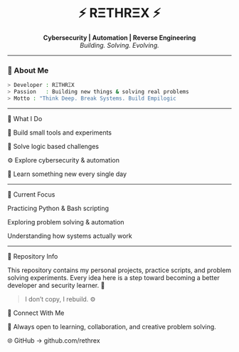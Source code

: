 <h1 align="center">⚡ RΞTHRΞX ⚡</h1>
<p align="center">
  <b>Cybersecurity | Automation | Reverse Engineering</b><br>
  <i>Building. Solving. Evolving.</i>
</p>

---

### 🧠 About Me
```bash
> Developer : RΞTHRΞX  
> Passion   : Building new things & solving real problems  
> Motto : "Think Deep. Break Systems. Build Empilogic

```
---

🚀 What I Do

🧩 Build small tools and experiments

🧠 Solve logic based challenges

⚙️ Explore cybersecurity & automation

🌱 Learn something new every single day



---

🔧 Current Focus

Practicing Python & Bash scripting

Exploring problem solving & automation

Understanding how systems actually work



---

📂 Repository Info

This repository contains my personal projects, practice scripts, and problem solving experiments.
Every idea here is a step toward becoming a better developer and security learner. 🖤

> I don’t copy, I rebuild. ⚙️

🖤 Connect With Me

💬 Always open to learning, collaboration, and creative problem solving.

🌐 GitHub → github.com/rethrex

